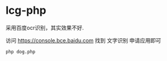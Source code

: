 # lcg-php

采用百度ocr识别，其实效果不好.


访问  https://console.bce.baidu.com  找到 文字识别 申请应用即可


```
php dog.php

```